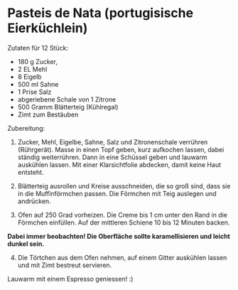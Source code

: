 # Pasteis de Nata (portugisische Eierküchlein)

Zutaten für 12 Stück:

- 180 g Zucker,
- 2 EL Mehl 
- 8 Eigelb
-  500 ml Sahne
-  1 Prise Salz
-  abgeriebene Schale von 1 Zitrone
-  500 Gramm Blätterteig (Kühlregal)
-  Zimt zum Bestäuben

Zubereitung:

1. Zucker, Mehl, Eigelbe, Sahne, Salz und Zitronenschale verrühren (Rührgerät). Masse in einen Topf geben, kurz aufkochen lassen, dabei ständig weiterrühren. Dann in eine Schüssel geben und lauwarm auskühlen lassen. Mit einer Klarsichtfolie abdecken, damit keine Haut entsteht.

2. Blätterteig ausrollen und Kreise ausschneiden, die so groß sind, dass sie in die Muffinförmchen passen. Die Förmchen mit Teig auslegen und andrücken.

3. Ofen auf 250 Grad vorheizen. Die Creme bis 1 cm unter den Rand in die Förmchen einfüllen. Auf der mittleren Schiene 10 bis 12 Minuten backen. 

 __Dabei immer beobachten! Die Oberfläche sollte 	    karamellisieren und leicht dunkel sein.__

4. Die Törtchen aus dem Ofen nehmen, auf einem Gitter auskühlen lassen und mit Zimt bestreut servieren.

Lauwarm mit einem Espresso geniessen! :)